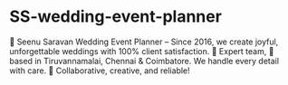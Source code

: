 # SS-wedding-event-planner
💍 Seenu Saravan Wedding Event Planner – Since 2016, we create joyful, unforgettable weddings with 100% client satisfaction. 🎯 Expert team, 📍 based in Tiruvannamalai, Chennai &amp; Coimbatore. We handle every detail with care. 🤝 Collaborative, creative, and reliable!
